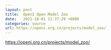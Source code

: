 ```yaml
---
layout: post
title:  OpenI Open Model Zoo
date:   2021-10-01 21:37:29 +0800
categories: source
url: https://openi.org.cn/projects/model_zoo/
---
```


https://openi.org.cn/projects/model_zoo/
